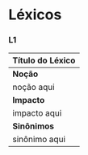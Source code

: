 # Léxicos


### L1

|**Título do Léxico**|
|--|
|**Noção**|
| noção aqui|
|**Impacto** |
| impacto aqui|
|**Sinônimos**|
| sinônimo aqui|

